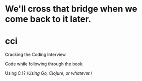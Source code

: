 # We'll cross that bridge when we come back to it later.

# cci
Cracking the Coding Interview

Code while following through the book.

Using C !?
/*Using Go, Clojure, or whatever.*/

